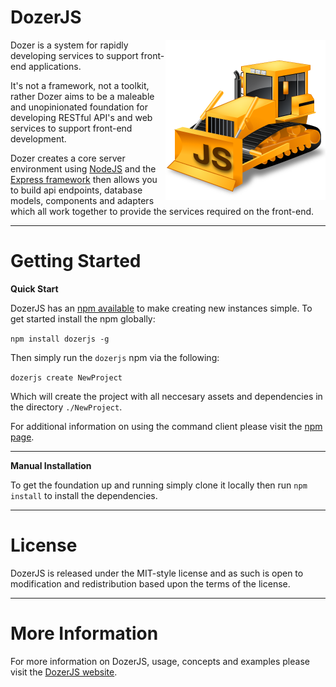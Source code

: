 # DozerJS

<img align="right" src="logo.png">

Dozer is a system for rapidly developing services to support front-end applications.

It's not a framework, not a toolkit, rather Dozer aims to be a maleable and
unopinionated foundation for developing RESTful API's and web services to support
front-end development.

Dozer creates a core server environment using [NodeJS](http://www.nodejs.org) and
the [Express framework](http://expressjs.com) then allows you to build api endpoints,
database models, components and adapters which all work together to provide the
services required on the front-end.

---

# Getting Started

**Quick Start**

DozerJS has an [npm available](https://www.npmjs.org/package/dozerjs) to make
creating new instances simple. To get started install the npm globally:

`npm install dozerjs -g`

Then simply run the `dozerjs` npm via the following:

`dozerjs create NewProject`

Which will create the project with all neccesary assets and dependencies in the
directory `./NewProject`.

For additional information on using the command client please visit the
[npm page](https://www.npmjs.org/package/dozerjs).

---

**Manual Installation**

To get the foundation up and running simply clone it locally then run `npm install`
to install the dependencies.

---

# License

DozerJS is released under the MIT-style license and as such is open to modification
and redistribution based upon the terms of the license.

---

# More Information

For more information on DozerJS, usage, concepts and examples please visit the
[DozerJS website](http://www.dozerjs.com).